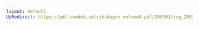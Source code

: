 ```yaml
---
layout: default
UpRedirect: https://pdf.swedeb.se/riksdagen-volumeG-pdf/200203/reg_200203/reg_200203_0223.pdf
---
```

